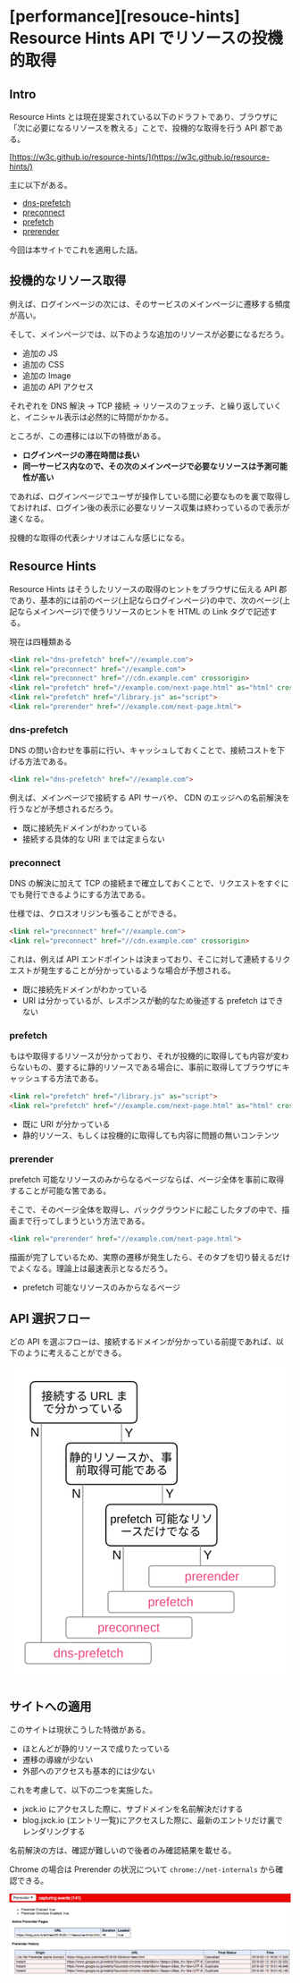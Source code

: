 # [performance][resouce-hints] Resource Hints API でリソースの投機的取得

## Intro

Resource Hints とは現在提案されている以下のドラフトであり、ブラウザに「次に必要になるリソースを教える」ことで、投機的な取得を行う API 郡である。

[https://w3c.github.io/resource-hints/](https://w3c.github.io/resource-hints/)

主に以下がある。

- [dns-prefetch](https://w3c.github.io/resource-hints/#dfn-dns-prefetch)
- [preconnect](https://w3c.github.io/resource-hints/#dfn-preconnect)
- [prefetch](https://w3c.github.io/resource-hints/#dfn-prefetch)
- [prerender](https://w3c.github.io/resource-hints/#dfn-prerender)

今回は本サイトでこれを適用した話。


## 投機的なリソース取得

例えば、ログインページの次には、そのサービスのメインページに遷移する頻度が高い。

そして、メインページでは、以下のような追加のリソースが必要になるだろう。

- 追加の JS
- 追加の CSS
- 追加の Image
- 追加の API アクセス

それぞれを DNS 解決 -> TCP 接続 -> リソースのフェッチ、と繰り返していくと、イニシャル表示は必然的に時間がかかる。

ところが、この遷移には以下の特徴がある。

- **ログインページの滞在時間は長い**
- **同一サービス内なので、その次のメインページで必要なリソースは予測可能性が高い**

であれば、ログインページでユーザが操作している間に必要なものを裏で取得しておければ、ログイン後の表示に必要なリソース収集は終わっているので表示が速くなる。

投機的な取得の代表シナリオはこんな感じになる。


## Resource Hints

Resource Hints はそうしたリソースの取得のヒントをブラウザに伝える API 郡であり、基本的には前のページ(上記ならログインページ)の中で、次のページ(上記ならメインページ)で使うリソースのヒントを HTML の Link タグで記述する。

現在は四種類ある

```html
<link rel="dns-prefetch" href="//example.com">
<link rel="preconnect" href="//example.com">
<link rel="preconnect" href="//cdn.example.com" crossorigin>
<link rel="prefetch" href="//example.com/next-page.html" as="html" crossorigin="use-credentials">
<link rel="prefetch" href="/library.js" as="script">
<link rel="prerender" href="//example.com/next-page.html">
```


### dns-prefetch

DNS の問い合わせを事前に行い、キャッシュしておくことで、接続コストを下げる方法である。


```html
<link rel="dns-prefetch" href="//example.com">
```

例えば、メインページで接続する API サーバや、 CDN のエッジへの名前解決を行うなどが予想されるだろう。

- 既に接続先ドメインがわかっている
- 接続する具体的な URI までは定まらない


### preconnect

DNS の解決に加えて TCP の接続まで確立しておくことで、リクエストをすぐにでも発行できるようにする方法である。

仕様では、クロスオリジンも張ることができる。

```html
<link rel="preconnect" href="//example.com">
<link rel="preconnect" href="//cdn.example.com" crossorigin>
```

これは、例えば API エンドポイントは決まっており、そこに対して連続するリクエストが発生することが分かっているような場合が予想される。

- 既に接続先ドメインがわかっている
- URI は分かっているが、レスポンスが動的なため後述する prefetch はできない


### prefetch

もはや取得するリソースが分かっており、それが投機的に取得しても内容が変わらないもの、要するに静的リソースである場合に、事前に取得してブラウザにキャッシュする方法である。

```html
<link rel="prefetch" href="/library.js" as="script">
<link rel="prefetch" href="//example.com/next-page.html" as="html" crossorigin="use-credentials">
```

- 既に URI が分かっている
- 静的リソース、もしくは投機的に取得しても内容に問題の無いコンテンツ


### prerender

prefetch 可能なリソースのみからなるページならば、ページ全体を事前に取得することが可能な筈である。

そこで、そのページ全体を取得し、バックグラウンドに起こしたタブの中で、描画まで行ってしまうという方法である。

```html
<link rel="prerender" href="//example.com/next-page.html">
```

描画が完了しているため、実際の遷移が発生したら、そのタブを切り替えるだけでよくなる。理論上は最速表示となるだろう。

- prefetch 可能なリソースのみからなるページ


## API 選択フロー

どの API を選ぶフローは、接続するドメインが分かっている前提であれば、以下のように考えることができる。

![resource-hints](resource-hints.svg#546x608 "選択フロー")


## サイトへの適用

このサイトは現状こうした特徴がある。

- ほとんどが静的リソースで成りたっている
- 遷移の導線が少ない
- 外部へのアクセスも基本的には少ない

これを考慮して、以下の二つを実施した。

- jxck.io にアクセスした際に、サブドメインを名前解決だけする
- blog.jxck.io (エントリ一覧)にアクセスした際に、最新のエントリだけ裏でレンダリングする

名前解決の方は、確認が難しいので後者のみ確認結果を載せる。

Chrome の場合は Prerender の状況について `chrome://net-internals` から確認できる。

[![net-internals-prerender](net-internals-prerender.png#873x248 "chrome://net-internals#prerender")](net-internals-prerender.png)
